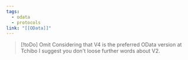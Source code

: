 ```yaml
---
tags:
  - odata
  - protocols
link: "[[OData]]"
---
```


> [!toDo] Omit 
> Considering that V4 is the preferred OData version at Tchibo I suggest you don't loose further words about V2.
